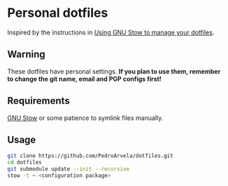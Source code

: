 # Personal dotfiles

Inspired by the instructions in [Using GNU Stow to manage your dotfiles](http://brandon.invergo.net/news/2012-05-26-using-gnu-stow-to-manage-your-dotfiles.html).

## Warning

These dotfiles have personal settings. **If you plan to use them, remember to
change the git name, email and PGP configs first!**

## Requirements

[GNU Stow](https://www.gnu.org/software/stow/) or some patience to symlink files
manually.

## Usage

```bash
git clone https://github.com/PedroArvela/dotfiles.git
cd dotfiles
git submodule update --init --recursive
stow -t ~ <configuration package>
```
